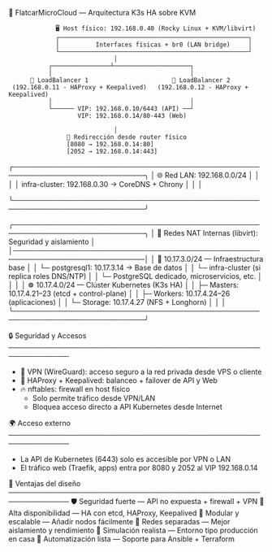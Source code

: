 🧩 FlatcarMicroCloud — Arquitectura K3s HA sobre KVM

                 🖥️ Host físico: 192.168.0.40 (Rocky Linux + KVM/libvirt)
                 ┌────────────────────────────────────────────────────┐
                 │          Interfaces físicas + br0 (LAN bridge)     │
                 └────────────────────────────────────────────────────┘
                                 │
               ┌────────────────┴─────────────────────┐
               │                                      │
          🔄 LoadBalancer 1                       🔁 LoadBalancer 2
     (192.168.0.11 - HAProxy + Keepalived)   (192.168.0.12 - HAProxy + Keepalived)
               │                                      │
               └────── VIP: 192.168.0.10/6443 (API) ──┘
                       VIP: 192.168.0.14/80-443 (Web)

                                 │
                    🔄 Redirección desde router físico
                    [8080 → 192.168.0.14:80]
                    [2052 → 192.168.0.14:443]

╭────────────────────────────────────────────────────────────────────────────╮
│                         🌐 Red LAN: 192.168.0.0/24                         │
│                                                                            │
│ infra-cluster: 192.168.0.30 → CoreDNS + Chrony                             │
│                                                                            │

╰────────────────────────────────────────────────────────────────────────────╯

╭────────────────────────────────────────────────────────────────────────────╮
│              🔐 Redes NAT Internas (libvirt): Seguridad y aislamiento      │
│────────────────────────────────────────────────────────────────────────────│
│ 🧱 10.17.3.0/24 — Infraestructura base                                     │
│    └─ postgresql1: 10.17.3.14 → Base de datos                              │
│    └─ infra-cluster (si replica roles DNS/NTP)                             │
│    └─ PostgreSQL dedicado, microservicios, etc.                           │
│                                                                            │
│ ☸️ 10.17.4.0/24 — Clúster Kubernetes (K3s HA)                              │
│    ├─ Masters:   10.17.4.21–23 (etcd + control-plane)                      │
│    ├─ Workers:   10.17.4.24–26 (aplicaciones)                              │
│    └─ Storage:   10.17.4.27     (NFS + Longhorn)                           │
│                                                                                       │
╰────────────────────────────────────────────────────────────────────────────╯

🔒 Seguridad y Accesos
──────────────────────────────────────────────────────────────
- 🔐 VPN (WireGuard): acceso seguro a la red privada desde VPS o cliente
- 🔐 HAProxy + Keepalived: balanceo + failover de API y Web
- 🔥 nftables: firewall en host físico
    - Solo permite tráfico desde VPN/LAN
    - Bloquea acceso directo a API Kubernetes desde Internet

🌍 Acceso externo
──────────────────────────────────────────────────────────────
- La API de Kubernetes (6443) solo es accesible por VPN o LAN
- El tráfico web (Traefik, apps) entra por 8080 y 2052 al VIP 192.168.0.14

🧠 Ventajas del diseño
──────────────────────────────────────────────────────────────
🛡️  Seguridad fuerte         — API no expuesta + firewall + VPN
🔄  Alta disponibilidad      — HA con etcd, HAProxy, Keepalived
🧩  Modular y escalable      — Añadir nodos fácilmente
🔌  Redes separadas          — Mejor aislamiento y rendimiento
🧪  Simulación realista      — Entorno tipo producción en casa
🔧  Automatización lista     — Soporte para Ansible + Terraform
